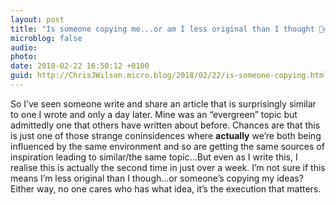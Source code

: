 ```yaml
---
layout: post
title: "Is someone copying me...or am I less original than I thought 🤷‍♂️"
microblog: false
audio: 
photo: 
date: 2018-02-22 16:50:12 +0100
guid: http://ChrisJWilson.micro.blog/2018/02/22/is-someone-copying.html
---
```

So I’ve seen someone write and share an article that is surprisingly similar to one I wrote and only a day later. Mine was an “evergreen” topic but admittedly one that others have written about before. Chances are that this is just one of those strange coninsidences where **actually** we’re both being influenced by the same environment and so are getting the same sources of inspiration leading to similar/the same topic...But even as I write this, I realise this is actually the second time in just over a week. I’m not sure if this means I’m less original than I though...or someone’s copying my ideas? Either way, no one cares who has what idea, it’s the execution that matters.  
